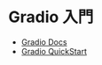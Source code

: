 # Gradio 入門

* [Gradio Docs](https://gradio.app/docs/)
* [Gradio QuickStart](https://www.gradio.app/guides/quickstart)

